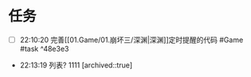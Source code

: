# 任务

- [ ] 22:10:20 完善[[01.Game/01.崩坏三/深渊|深渊]]定时提醒的代码 #Game #task ^48e3e3
- 22:13:19 列表? 1111 [archived::true]
